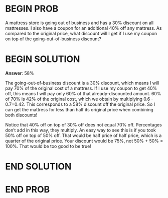 <!-- <topics>arithmetic, fractions</topics> -->

# BEGIN PROB

A mattress store is going out of business and has a 30% discount on all mattresses. I also have a coupon for an additional 40% off any mattress. As compared to the original price, what discount will I get if I use my coupon on top of the going-out-of-business discount?

# BEGIN SOLUTION

**Answer**: 58%

The going-out-of-business discount is a 30% discount, which means I will pay 70% of the original cost of a mattress. If I use my coupon to get 40% off, this means I will pay only 60% of that already-discounted amount. 60% of 70% is 42% of the original cost, which we obtain by multiplying 0.6 $\cdot$ 0.7=0.42. This corresponds to a 58% discount off the original price. So I can get the mattress for less than half its original price when combining both discounts!

Notice that 40% off on top of 30% off does not equal 70% off. Percentages don’t add in this way, they multiply. An easy way to see this is if you took 50% off on top of 50% off. That would be half price of half price, which is a quarter of the original price. Your discount would be 75%, not 50% + 50% = 100%. That would be too good to be true!

# END SOLUTION

# END PROB
